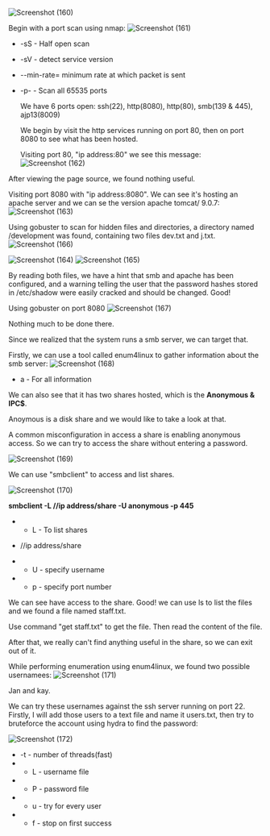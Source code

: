 ![Screenshot (160)](https://github.com/user-attachments/assets/26e78136-c3d6-4d4a-9446-37d2a0ae717f)

Begin with a port scan using nmap:
![Screenshot (161)](https://github.com/user-attachments/assets/ff43ee1e-b6a1-4eb7-9cfe-2a2ad6d1fdda)

- -sS - Half open scan

- -sV - detect service version

- --min-rate= minimum rate at which packet is sent

- -p- -  Scan all 65535 ports

  We have 6 ports open:
  ssh(22), http(8080), http(80), smb(139 & 445), ajp13(8009)

  We begin by visit the http services running on port 80, then on port 8080 to see what has been hosted.

  Visiting port 80, "ip address:80" we see this message:
  ![Screenshot (162)](https://github.com/user-attachments/assets/cefeaf7e-ffb3-4267-a77f-9204fd6cd90c)

After viewing the page source, we found nothing useful.

Visiting port 8080 with "ip address:8080". We can see it's hosting an apache server and we can se the version apache tomcat/ 9.0.7:
![Screenshot (163)](https://github.com/user-attachments/assets/c42dd0a4-bfdd-490d-81d5-887ab54c6b35)

Using gobuster to scan for hidden files and directories, a directory named /development was found, containing two files dev.txt and j.txt.
![Screenshot (166)](https://github.com/user-attachments/assets/ddb430c3-e483-4732-9f98-8f6f2383866f)

![Screenshot (164)](https://github.com/user-attachments/assets/8d3a248c-8ed4-4467-8711-e1259e8d96f5)
![Screenshot (165)](https://github.com/user-attachments/assets/5007f095-b37a-46df-9bf8-5654ce419be5)

By reading both files, we have a hint that smb and apache has been configured, and a warning telling the user that the password hashes stored in /etc/shadow were easily cracked and should be changed. Good!

Using gobuster on port 8080
![Screenshot (167)](https://github.com/user-attachments/assets/2fc27be3-05f7-4305-98cc-3dc7f64f82fb)

Nothing much to be done there.

Since we realized that the system runs a smb server, we can target that.

Firstly, we can use a tool called enum4linux to gather information about the smb server:
![Screenshot (168)](https://github.com/user-attachments/assets/b0696948-3b54-4304-932d-339523b1500e)
- a - For all information

We can also see that it has two shares hosted, which is the <b> Anonymous & IPC$</b>.

Anoymous is a disk share and we would like to take a look at that. 

A common misconfiguration in access a share is enabling anonymous access. So we can try to access the share without entering a password.

![Screenshot (169)](https://github.com/user-attachments/assets/90fd6723-1837-459d-81e6-11aa10b1548f)

We can use "smbclient" to access and list shares.

![Screenshot (170)](https://github.com/user-attachments/assets/e6109588-81c1-4fcc-b0f7-a0f874288d35)

<b> smbclient -L //ip address/share -U anonymous -p 445</b>

- - L - To list shares

- //ip address/share
  
- - U - specify username
  
-  - p - specify port number
 
  We can see have access to the share. Good! we can use ls to list the files and we found a file named staff.txt.

  Use command "get staff.txt" to get the file. Then read the content of the file.

  After that, we really can't find anything useful in the share, so we can exit out of it.

While performing enumeration using enum4linux, we found two possible usernamees:
![Screenshot (171)](https://github.com/user-attachments/assets/bd9dc699-50e6-4502-8b3d-f6828295eb08)

Jan and kay.

We can try these usernames against the ssh server running on port 22. Firstly, I will add those users to a text file and name it users.txt, then try to bruteforce the account using hydra to find the password:

![Screenshot (172)](https://github.com/user-attachments/assets/a44b1e9b-bd2b-454d-a0a3-f18a861293f2)
- -t - number of threads(fast)
-  - L - username file
-  - P - password file
-  - u - try for every user
- - f - stop on first success
 
 

  

